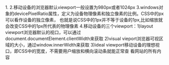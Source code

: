 1.<meta name="viewport" content="width=device-width, initial-scale=1.0, maximum-scale=1.0, user-scalable=0">
2.移动设备的浏览器默认viewport一般设置为980px或者1024px
3.windows对象的devicePixelRatio属性，定义为设备物理像素和独立像素的比例。CSS中的px可以看作设备的独立像素，
也就是说CSS中的1px并不等于设备的1px,比如缩放就会改变CSS中的1px所代表的物理像素
4.移动设备的三个viewport：1)layout viewport浏览器默认的视口，可以通过document.documentElement.clientWidth来获取
						  2)visual vieport浏览器可视区域的大小，通过window.innerWidth来获取
						  3)ideal viewport移动设备的理想视口，即CSS中的宽度，不需要用户缩放和横向滚动条就能正常查
						  看网站的所有内容